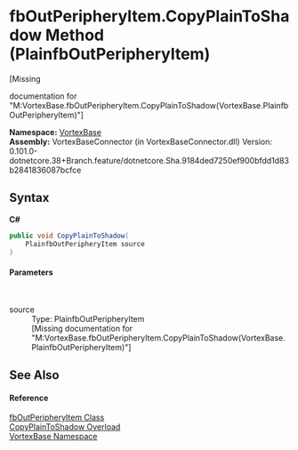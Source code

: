 # fbOutPeripheryItem.CopyPlainToShadow Method (PlainfbOutPeripheryItem)
 

\[Missing <summary> documentation for "M:VortexBase.fbOutPeripheryItem.CopyPlainToShadow(VortexBase.PlainfbOutPeripheryItem)"\]

**Namespace:**&nbsp;<a href="N_VortexBase.md">VortexBase</a><br />**Assembly:**&nbsp;VortexBaseConnector (in VortexBaseConnector.dll) Version: 0.101.0-dotnetcore.38+Branch.feature/dotnetcore.Sha.9184ded7250ef900bfdd1d83b2841836087bcfce

## Syntax

**C#**<br />
``` C#
public void CopyPlainToShadow(
	PlainfbOutPeripheryItem source
)
```


#### Parameters
&nbsp;<dl><dt>source</dt><dd>Type: PlainfbOutPeripheryItem<br />\[Missing <param name="source"/> documentation for "M:VortexBase.fbOutPeripheryItem.CopyPlainToShadow(VortexBase.PlainfbOutPeripheryItem)"\]</dd></dl>

## See Also


#### Reference
<a href="T_VortexBase_fbOutPeripheryItem.md">fbOutPeripheryItem Class</a><br /><a href="Overload_VortexBase_fbOutPeripheryItem_CopyPlainToShadow.md">CopyPlainToShadow Overload</a><br /><a href="N_VortexBase.md">VortexBase Namespace</a><br />
